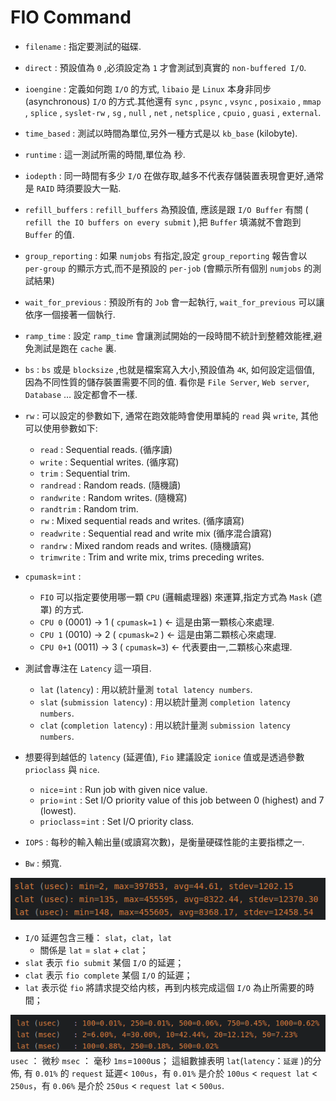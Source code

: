 # FIO Command #

* `filename` : 指定要測試的磁碟.
* `direct` : 預設值為 `0` ,必須設定為 `1` 才會測試到真實的 `non-buffered I/O`.
* `ioengine` : 定義如何跑 `I/O` 的方式, `libaio` 是 `Linux` 本身非同步(asynchronous) `I/O` 的方式.其他還有 `sync` , `psync` , `vsync` , `posixaio` , `mmap` , `splice` , `syslet-rw` , `sg` , `null` , `net` , `netsplice` , `cpuio` , `guasi` , `external`.
* `time_based` : 測試以時間為單位,另外一種方式是以 `kb_base` (kilobyte).
* `runtime` : 這一測試所需的時間,單位為 秒.
* `iodepth` : 同一時間有多少 `I/O` 在做存取,越多不代表存儲裝置表現會更好,通常是 `RAID` 時須要設大一點.
* `refill_buffers` : `refill_buffers` 為預設值, 應該是跟 `I/O Buffer` 有關 ( `refill the IO buffers on every submit` ),把 `Buffer` 填滿就不會跑到 `Buffer` 的值.
* `group_reporting` : 如果 `numjobs` 有指定,設定 `group_reporting` 報告會以 `per-group` 的顯示方式,而不是預設的 `per-job` (會顯示所有個別 `numjobs` 的測試結果)
 * `wait_for_previous` : 預設所有的 `Job` 會一起執行, `wait_for_previous` 可以讓依序一個接著一個執行.

* `ramp_time` : 設定 `ramp_time` 會讓測試開始的一段時間不統計到整體效能裡,避免測試是跑在 `cache` 裏.
* `bs` : `bs` 或是 `blocksize` ,也就是檔案寫入大小,預設值為 `4K`, 如何設定這個值, 因為不同性質的儲存裝置需要不同的值. 看你是 `File Server`, `Web server`, `Database` … 設定都會不一樣.
* `rw` : 可以設定的參數如下, 通常在跑效能時會使用單純的 `read` 與 `write`, 其他可以使用參數如下:
  * `read` : Sequential reads. (循序讀)
  * `write` : Sequential writes. (循序寫)
  * `trim` : Sequential trim.
  * `randread` : Random reads. (隨機讀)
  * `randwrite` : Random writes. (隨機寫)
  * `randtrim` : Random trim.
  * `rw` : Mixed sequential reads and writes. (循序讀寫)
  * `readwrite` : Sequential read and write mix (循序混合讀寫)
  * `randrw` : Mixed random reads and writes. (隨機讀寫)
  * `trimwrite` : Trim and write mix, trims preceding writes.
* `cpumask`=`int` :
  * `FIO` 可以指定要使用哪一顆 `CPU` (邏輯處理器) 來運算,指定方式為 `Mask` (遮罩) 的方式.
  * `CPU 0` (0001) -> 1 ( `cpumask=1` ) <- 這是由第一顆核心來處理.
  * `CPU 1` (0010) -> 2 ( `cpumask=2` ) <- 這是由第二顆核心來處理.
  * `CPU 0+1` (0011) -> 3 ( `cpumask=3`) <- 代表要由一,二顆核心來處理.

* 測試會專注在 `Latency` 這一項目.
    * `lat` (`latency`) : 用以統計量測 `total latency numbers`.
    * `slat` (`submission latency`) : 用以統計量測 `completion latency numbers`.
    * `clat` (`completion latency`) : 用以統計量測 `submission latency numbers`.

* 想要得到越低的 `latency` (延遲值), `Fio` 建議設定 `ionice` 值或是透過參數 `prioclass` 與 `nice`.
  * `nice`=`int` : Run job with given nice value.
  * `prio`=`int` : Set I/O priority value of this job between 0 (highest) and 7 (lowest).
  * `prioclass`=`int` : Set I/O priority class.

* `IOPS` : 每秒的輸入輸出量(或讀寫次數)，是衡量硬碟性能的主要指標之一.
* `Bw` : 頻寬.

 ![Latency three result](./pic/latency_three_result.png) 
* `I/O` 延遲包含三種： `slat`，`clat`，`lat`
  * 關係是 `lat` = `slat` + `clat`；
* `slat` 表示 `fio submit` 某個 `I/O` 的延遲；
* `clat` 表示 `fio complete` 某個 `I/O` 的延遲；
* `lat` 表示從 `fio` 將請求提交给内核，再到内核完成這個 `I/O` 為止所需要的時間；

![Latency time](./pic/lat_time.png) 
`usec` ： 微秒 
`msec` ： 毫秒
`1ms`=`1000`us；
這組數據表明 `lat`(`latency`：`延遲` )的分佈, 有 `0.01%` 的 `request` 延遲< `100us`，有 `0.01%` 是介於 `100us` < `request lat` < `250us`，有 `0.06%` 是介於 `250us` < `request lat` < `500us`.